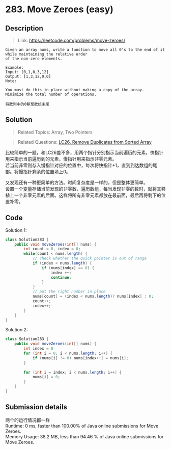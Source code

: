 # 283. Move Zeroes (easy)

## Description

> Link: https://leetcode.com/problems/move-zeroes/

```
Given an array nums, write a function to move all 0's to the end of it while maintaining the relative order 
of the non-zero elements.

Example:
Input: [0,1,0,3,12]
Output: [1,3,12,0,0]
Note:

You must do this in-place without making a copy of the array.
Minimize the total number of operations.

将数列中的0移至数组末尾

```


## Solution

> Related Topics: Array, Two Pointers

> Related Questions: [LC26. ](https://leetcode.com/problems/remove-duplicates-from-sorted-array/) [Remove Duplicates from Sorted Array](https://github.com/Zingg7/LeetCode/blob/master/26.%20Remove%20Duplicates%20from%20Sorted%20Array.md)

比较简单的一题，和LC26差不多，用两个指针分别指示当前遍历的元素，快指针用来指示当前遍历到的元素，慢指针用来指示非零元素。<br>
若当前非零则存入慢指针对应的位置中，每次将快指针+1，直到到达数组的尾部。将慢指针剩余的位置填上0。

又发现还有一种更简单的方法。时间复杂度是一样的，但是整体更简单。<br>
设置一个变量存储当前发现的非零数，遍历数组，每当发现非零的数时，就将其移植上一个非零元素的后面。这样将所有非零元素都放在最前面，最后再将剩下的位置补零。

## Code
Solution 1: 
```java
class Solution283 {
    public void moveZeroes(int[] nums) {
        int count = 0, index = 0;
        while(count < nums.length) {
            // check whether the quick pointer is out of range
            if (index < nums.length) {
                if (nums[index] == 0) {
                    index ++;
                    continue;
                }
            }
            // put the right number in place
            nums[count] = (index < nums.length)? nums[index] : 0;
            count++;
            index++;
        }
    }
}
```
Solution 2: 
```java
class Solution283 {
    public void moveZeroes(int[] nums) {
        int index = 0
        for (int i = 0; i < nums.length; i++) {
            if (nums[i] != 0) nums[index++] = nums[i];
        }
        
        for (int i = index; i < nums.length; i++) {
            nums[i] = 0;
        }
    }
}
```

## Submission details
两个的运行情况都一样<br>
Runtime: 0 ms, faster than 100.00% of Java online submissions for Move Zeroes.<br>
Memory Usage: 38.2 MB, less than 94.46 % of Java online submissions for Move Zeroes.
